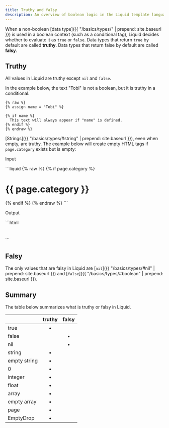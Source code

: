 ```yaml
---
title: Truthy and falsy
description: An overview of boolean logic in the Liquid template language.
---
```


When a non-boolean [data type]({{ "/basics/types/" | prepend: site.baseurl }}) is used in a boolean context (such as a conditional tag), Liquid decides whether to evaluate it as `true` or `false`. Data types that return `true` by default are called **truthy**. Data types that return false by default are called **falsy**.

## Truthy

All values in Liquid are truthy except `nil` and `false`.

In the example below, the text "Tobi" is not a boolean, but it is truthy in a conditional:

```liquid
{% raw %}
{% assign name = "Tobi" %}

{% if name %}
  This text will always appear if "name" is defined.
{% endif %}
{% endraw %}
```

[Strings]({{ "/basics/types/#string" | prepend: site.baseurl }}), even when empty, are truthy. The example below will create empty HTML tags if `page.category` exists but is empty:

<p class="code-label">Input</p>
```liquid
{% raw %}
{% if page.category %}
  <h1>{{ page.category }}</h1>
{% endif %}
{% endraw %}
```

<p class="code-label">Output</p>
```html
  <h1></h1>
```

## Falsy

The only values that are falsy in Liquid are [`nil`]({{ "/basics/types/#nil" | prepend: site.baseurl }}) and [`false`]({{ "/basics/types/#boolean" | prepend: site.baseurl }}).

## Summary

The table below summarizes what is truthy or falsy in Liquid.

|               | truthy        | falsy         |
| ------------- |:-------------:|:-------------:|
| true          | •             |               |
| false         |               | •             |
| nil           |               | •             |
| string        | •             |               |
| empty string  | •             |               |
| 0             | •             |               |
| integer       | •             |               |
| float         | •             |               |
| array         | •             |               |
| empty array   | •             |               |
| page          | •             |               |
| EmptyDrop     | •             |               |
